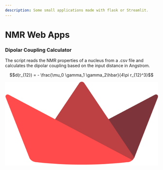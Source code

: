 ```yaml
---
description: Some small applications made with flask or Streamlit.
---
```


# NMR Web Apps

### Dipolar Coupling Calculator

The script reads the NMR properties of a nucleus from a .csv file and calculates the dipolar coupling based on the input distance in Angstrom.

$$d(r_{12}) = - \frac{\mu_0 \gamma_1 \gamma_2\hbar}{4\pi r_{12}^3}$$

<img src=".gitbook/assets/streamlit-mark-color.png" alt="" data-size="line">
